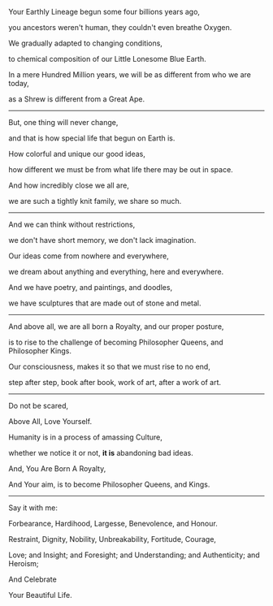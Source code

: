 Your Earthly Lineage begun some four billions years ago,

you ancestors weren't human, they couldn't even breathe Oxygen.

We gradually adapted to changing conditions,

to chemical composition of our Little Lonesome Blue Earth.

In a mere Hundred Million years, we will be as different from who we are today,

as a Shrew is different from a Great Ape.

---

But, one thing will never change,

and that is how special life that begun on Earth is.

How colorful and unique our good ideas,

how different we must be from what life there may be out in space.

And how incredibly close we all are,

we are such a tightly knit family, we share so much.

---

And we can think without restrictions,

we don't have short memory, we don't lack imagination.

Our ideas come from nowhere and everywhere,

we dream about anything and everything, here and everywhere.

And we have poetry, and paintings, and doodles,

we have sculptures that are made out of stone and metal.

---

And above all, we are all born a Royalty, and our proper posture,

is to rise to the challenge of becoming Philosopher Queens, and Philosopher Kings.

Our consciousness, makes it so that we must rise to no end,

step after step, book after book, work of art, after a work of art.

---

Do not be scared,

Above All, Love Yourself.

Humanity is in a process of amassing Culture,

whether we notice it or not, **it is** abandoning bad ideas.

And, You Are Born A Royalty,

And Your aim, is to become Philosopher Queens, and Kings.

---

Say it with me:

Forbearance, Hardihood, Largesse, Benevolence, and Honour.

Restraint, Dignity, Nobility, Unbreakability, Fortitude, Courage,

Love; and Insight; and Foresight; and Understanding; and Authenticity; and Heroism;

And Celebrate

Your Beautiful Life.
